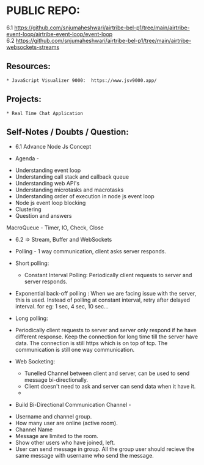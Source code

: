 
# PUBLIC REPO:
6.1 https://github.com/snjumaheshwari/airtribe-bel-p1/tree/main/airtribe-event-loop/airtribe-event-loop/event-loop  
6.2 https://github.com/snjumaheshwari/airtribe-bel-p1/tree/main/airtribe-websockets-streams 

## Resources: 
    * JavaScript Visualizer 9000:  https://www.jsv9000.app/ 

## Projects: 
    * Real Time Chat Application 

## Self-Notes / Doubts / Question: 

* 6.1  Advance Node Js Concept 

* Agenda - 

- Understanding event loop
- Understanding call stack and callback queue
- Understanding web API's
- Understanding microtasks and macrotasks
- Understanding order of execution in node js event loop
- Node js event loop blocking
- Clustering
- Question and answers

MacroQueue - Timer, IO, Check, Close 

* 6.2 => Stream, Buffer and WebSockets

* Polling - 1 way communication, client asks  server responds. 

* Short polling: 
    - Constant Interval Polling: Periodically client requests to server and server responds.  

* Exponential back-off polling : When we are facing issue with the server, this is used. Instead of polling at constant interval, retry after delayed interval. for eg: 1 sec, 4 sec, 10 sec... 

* Long polling: 
 - Periodically client requests to server and server only respond if he have different response. Keep the connection for long time till the server have data. The connection is still https which is on top of tcp. The communication is still one way communication.

* Web Socketing: 
  * Tunelled Channel between client and server, can be used to send message bi-directionally. 
  * Client doesn't need to ask and server can send data when it have it. 
  * 

* Build Bi-Directional Communication Channel - 

- Username and channel group. 
- How many user are online (active room). 
- Channel Name
- Message are limited to the room. 
- Show other users who have joined, left. 
- User can send message in group. All the group user should recieve the same message with username who send the message. 

